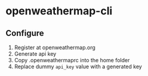 # openweathermap-cli

## Configure
1. Register at openweathermap.org
1. Generate api key
1. Copy .openweathermaprc into the home folder
1. Replace dummy `api_key` value with a generated key

 